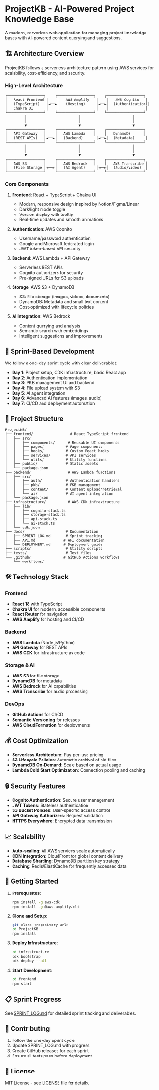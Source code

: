 # ProjectKB - AI-Powered Project Knowledge Base

A modern, serverless web application for managing project knowledge bases with AI-powered content querying and suggestions.

## 🏗️ Architecture Overview

ProjectKB follows a serverless architecture pattern using AWS services for scalability, cost-efficiency, and security.

### High-Level Architecture

```
┌─────────────────┐    ┌─────────────────┐    ┌─────────────────┐
│   React Frontend │    │   AWS Amplify   │    │   AWS Cognito   │
│   (TypeScript)   │◄──►│   (Hosting)     │◄──►│  (Authentication)│
│   Chakra UI      │    │                 │    │                 │
└─────────────────┘    └─────────────────┘    └─────────────────┘
         │                        │                        │
         │                        │                        │
         ▼                        ▼                        ▼
┌─────────────────┐    ┌─────────────────┐    ┌─────────────────┐
│   API Gateway   │    │   AWS Lambda    │    │   DynamoDB      │
│   (REST APIs)   │◄──►│   (Backend)      │◄──►│  (Metadata)     │
└─────────────────┘    └─────────────────┘    └─────────────────┘
         │                        │                        │
         │                        │                        │
         ▼                        ▼                        ▼
┌─────────────────┐    ┌─────────────────┐    ┌─────────────────┐
│   AWS S3        │    │   AWS Bedrock   │    │   AWS Transcribe │
│   (File Storage)│◄──►│   (AI Agent)     │◄──►│  (Audio/Video)  │
└─────────────────┘    └─────────────────┘    └─────────────────┘
```

### Core Components

1. **Frontend**: React + TypeScript + Chakra UI
   - Modern, responsive design inspired by Notion/Figma/Linear
   - Dark/light mode toggle
   - Version display with tooltip
   - Real-time updates and smooth animations

2. **Authentication**: AWS Cognito
   - Username/password authentication
   - Google and Microsoft federated login
   - JWT token-based API security

3. **Backend**: AWS Lambda + API Gateway
   - Serverless REST APIs
   - Cognito authorizers for security
   - Pre-signed URLs for S3 uploads

4. **Storage**: AWS S3 + DynamoDB
   - S3: File storage (images, videos, documents)
   - DynamoDB: Metadata and small text content
   - Cost-optimized with lifecycle policies

5. **AI Integration**: AWS Bedrock
   - Content querying and analysis
   - Semantic search with embeddings
   - Intelligent suggestions and improvements

## 🚀 Sprint-Based Development

We follow a one-day sprint cycle with clear deliverables:

- **Day 1**: Project setup, CDK infrastructure, basic React app
- **Day 2**: Authentication implementation
- **Day 3**: PKB management UI and backend
- **Day 4**: File upload system with S3
- **Day 5**: AI agent integration
- **Day 6**: Advanced AI features (images, audio)
- **Day 7**: CI/CD and deployment automation

## 📁 Project Structure

```
ProjectKB/
├── frontend/                 # React TypeScript frontend
│   ├── src/
│   │   ├── components/      # Reusable UI components
│   │   ├── pages/          # Page components
│   │   ├── hooks/          # Custom React hooks
│   │   ├── services/       # API services
│   │   └── utils/          # Utility functions
│   ├── public/             # Static assets
│   └── package.json
├── backend/                 # AWS Lambda functions
│   ├── src/
│   │   ├── auth/           # Authentication handlers
│   │   ├── pkb/            # PKB management
│   │   ├── content/        # Content upload/retrieval
│   │   └── ai/             # AI agent integration
│   └── package.json
├── infrastructure/          # AWS CDK infrastructure
│   ├── lib/
│   │   ├── cognito-stack.ts
│   │   ├── storage-stack.ts
│   │   ├── api-stack.ts
│   │   └── ai-stack.ts
│   └── cdk.json
├── docs/                   # Documentation
│   ├── SPRINT_LOG.md       # Sprint tracking
│   ├── API.md             # API documentation
│   └── DEPLOYMENT.md      # Deployment guide
├── scripts/                # Utility scripts
├── tests/                  # Test files
└── .github/               # GitHub Actions workflows
    └── workflows/
```

## 🛠️ Technology Stack

### Frontend
- **React 18** with TypeScript
- **Chakra UI** for modern, accessible components
- **React Router** for navigation
- **AWS Amplify** for hosting and CI/CD

### Backend
- **AWS Lambda** (Node.js/Python)
- **API Gateway** for REST APIs
- **AWS CDK** for infrastructure as code

### Storage & AI
- **AWS S3** for file storage
- **DynamoDB** for metadata
- **AWS Bedrock** for AI capabilities
- **AWS Transcribe** for audio processing

### DevOps
- **GitHub Actions** for CI/CD
- **Semantic Versioning** for releases
- **AWS CloudFormation** for deployments

## 💰 Cost Optimization

- **Serverless Architecture**: Pay-per-use pricing
- **S3 Lifecycle Policies**: Automatic archival of old files
- **DynamoDB On-Demand**: Scale based on actual usage
- **Lambda Cold Start Optimization**: Connection pooling and caching

## 🔒 Security Features

- **Cognito Authentication**: Secure user management
- **JWT Tokens**: Stateless authentication
- **S3 Bucket Policies**: User-specific access control
- **API Gateway Authorizers**: Request validation
- **HTTPS Everywhere**: Encrypted data transmission

## 📈 Scalability

- **Auto-scaling**: All AWS services scale automatically
- **CDN Integration**: CloudFront for global content delivery
- **Database Sharding**: DynamoDB partition key strategy
- **Caching**: Redis/ElastiCache for frequently accessed data

## 🚀 Getting Started

1. **Prerequisites**:
   ```bash
   npm install -g aws-cdk
   npm install -g @aws-amplify/cli
   ```

2. **Clone and Setup**:
   ```bash
   git clone <repository-url>
   cd ProjectKB
   npm install
   ```

3. **Deploy Infrastructure**:
   ```bash
   cd infrastructure
   cdk bootstrap
   cdk deploy --all
   ```

4. **Start Development**:
   ```bash
   cd frontend
   npm start
   ```

## 📋 Sprint Progress

See [SPRINT_LOG.md](docs/SPRINT_LOG.md) for detailed sprint tracking and deliverables.

## 🤝 Contributing

1. Follow the one-day sprint cycle
2. Update SPRINT_LOG.md with progress
3. Create GitHub releases for each sprint
4. Ensure all tests pass before deployment

## 📄 License

MIT License - see [LICENSE](LICENSE) file for details.


